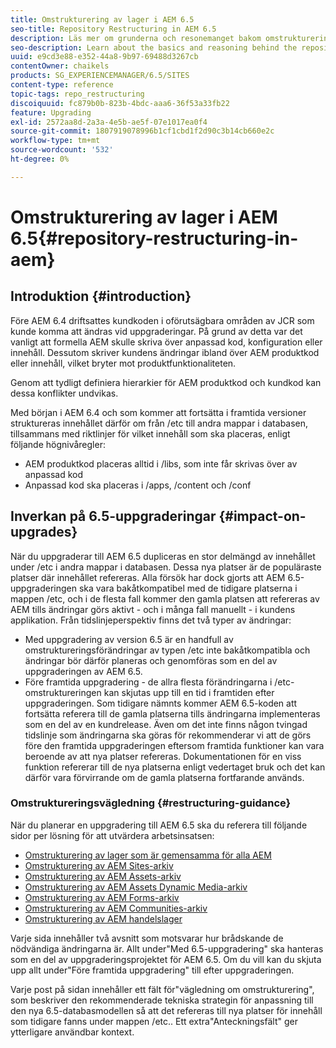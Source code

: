 ```yaml
---
title: Omstrukturering av lager i AEM 6.5
seo-title: Repository Restructuring in AEM 6.5
description: Läs mer om grunderna och resonemanget bakom omstruktureringen av databasen i AEM 6.5
seo-description: Learn about the basics and reasoning behind the repository restructuring in AEM 6.5
uuid: e9cd3e88-e352-44a8-9b97-69488d3267cb
contentOwner: chaikels
products: SG_EXPERIENCEMANAGER/6.5/SITES
content-type: reference
topic-tags: repo_restructuring
discoiquuid: fc879b0b-823b-4bdc-aaa6-36f53a33fb22
feature: Upgrading
exl-id: 2572aa8d-2a3a-4e5b-ae5f-07e1017ea0f4
source-git-commit: 1807919078996b1cf1cbd1f2d90c3b14cb660e2c
workflow-type: tm+mt
source-wordcount: '532'
ht-degree: 0%

---
```


# Omstrukturering av lager i AEM 6.5{#repository-restructuring-in-aem}

## Introduktion {#introduction}

Före AEM 6.4 driftsattes kundkoden i oförutsägbara områden av JCR som kunde komma att ändras vid uppgraderingar. På grund av detta var det vanligt att formella AEM skulle skriva över anpassad kod, konfiguration eller innehåll. Dessutom skriver kundens ändringar ibland över AEM produktkod eller innehåll, vilket bryter mot produktfunktionaliteten.

Genom att tydligt definiera hierarkier för AEM produktkod och kundkod kan dessa konflikter undvikas.

Med början i AEM 6.4 och som kommer att fortsätta i framtida versioner struktureras innehållet därför om från /etc till andra mappar i databasen, tillsammans med riktlinjer för vilket innehåll som ska placeras, enligt följande högnivåregler:

* AEM produktkod placeras alltid i /libs, som inte får skrivas över av anpassad kod
* Anpassad kod ska placeras i /apps, /content och /conf

## Inverkan på 6.5-uppgraderingar {#impact-on-upgrades}

När du uppgraderar till AEM 6.5 dupliceras en stor delmängd av innehållet under /etc i andra mappar i databasen. Dessa nya platser är de populäraste platser där innehållet refereras. Alla försök har dock gjorts att AEM 6.5-uppgraderingen ska vara bakåtkompatibel med de tidigare platserna i mappen /etc, och i de flesta fall kommer den gamla platsen att refereras av AEM tills ändringar görs aktivt - och i många fall manuellt - i kundens applikation. Från tidslinjeperspektiv finns det två typer av ändringar:

* Med uppgradering av version 6.5 är en handfull av omstruktureringsförändringar av typen /etc inte bakåtkompatibla och ändringar bör därför planeras och genomföras som en del av uppgraderingen av AEM 6.5.
* Före framtida uppgradering - de allra flesta förändringarna i /etc-omstruktureringen kan skjutas upp till en tid i framtiden efter uppgraderingen. Som tidigare nämnts kommer AEM 6.5-koden att fortsätta referera till de gamla platserna tills ändringarna implementeras som en del av en kundrelease. Även om det inte finns någon tvingad tidslinje som ändringarna ska göras för rekommenderar vi att de görs före den framtida uppgraderingen eftersom framtida funktioner kan vara beroende av att nya platser refereras. Dokumentationen för en viss funktion refererar till de nya platserna enligt vedertaget bruk och det kan därför vara förvirrande om de gamla platserna fortfarande används.

### Omstruktureringsvägledning {#restructuring-guidance}

När du planerar en uppgradering till AEM 6.5 ska du referera till följande sidor per lösning för att utvärdera arbetsinsatsen:

* [Omstrukturering av lager som är gemensamma för alla AEM](/help/sites-deploying/all-repository-restructuring-in-aem-6-5.md)
* [Omstrukturering av AEM Sites-arkiv](/help/sites-deploying/sites-repository-restructuring-in-aem-6-5.md)
* [Omstrukturering av AEM Assets-arkiv](/help/sites-deploying/assets-repository-restructuring-in-aem-6-5.md)
* [Omstrukturering av AEM Assets Dynamic Media-arkiv](/help/sites-deploying/dynamicmedia-repository-restructuring-in-aem-6-5.md)
* [Omstrukturering av AEM Forms-arkiv](/help/sites-deploying/forms-repository-restructuring-in-aem-6-5.md)
* [Omstrukturering av AEM Communities-arkiv](/help/sites-deploying/communities-repository-restructuring-in-aem-6-5.md)
* [Omstrukturering av AEM handelslager](/help/sites-deploying/ecommerce-repository-restructuring-in-aem-6-5.md)

Varje sida innehåller två avsnitt som motsvarar hur brådskande de nödvändiga ändringarna är. Allt under&quot;Med 6.5-uppgradering&quot; ska hanteras som en del av uppgraderingsprojektet för AEM 6.5. Om du vill kan du skjuta upp allt under&quot;Före framtida uppgradering&quot; till efter uppgraderingen.

Varje post på sidan innehåller ett fält för&quot;vägledning om omstrukturering&quot;, som beskriver den rekommenderade tekniska strategin för anpassning till den nya 6.5-databasmodellen så att det refereras till nya platser för innehåll som tidigare fanns under mappen /etc.. Ett extra&quot;Anteckningsfält&quot; ger ytterligare användbar kontext.
